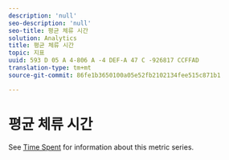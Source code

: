```yaml
---
description: 'null'
seo-description: 'null'
seo-title: 평균 체류 시간
solution: Analytics
title: 평균 체류 시간
topic: 지표
uuid: 593 D 05 A 4-806 A -4 DEF-A 47 C -926817 CCFFAD
translation-type: tm+mt
source-git-commit: 86fe1b3650100a05e52fb2102134fee515c871b1

---
```



# 평균 체류 시간

See [Time Spent](../../../components/c-variables/c-metrics/metrics-time-spent.md#concept_1241109A742947C9B73E5E2CA2362559) for information about this metric series.
